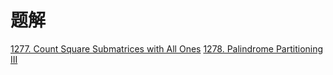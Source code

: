 # 题解
[1277. Count Square Submatrices with All Ones](/1277)
[1278. Palindrome Partitioning III](/1278)